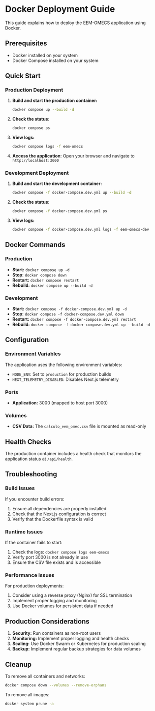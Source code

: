 # Docker Deployment Guide

This guide explains how to deploy the EEM-OMECS application using Docker.

## Prerequisites

- Docker installed on your system
- Docker Compose installed on your system

## Quick Start

### Production Deployment

1. **Build and start the production container:**
   ```bash
   docker compose up --build -d
   ```

2. **Check the status:**
   ```bash
   docker compose ps
   ```

3. **View logs:**
   ```bash
   docker compose logs -f eem-omecs
   ```

4. **Access the application:**
   Open your browser and navigate to `http://localhost:3000`

### Development Deployment

1. **Build and start the development container:**
   ```bash
   docker compose -f docker-compose.dev.yml up --build -d
   ```

2. **Check the status:**
   ```bash
   docker compose -f docker-compose.dev.yml ps
   ```

3. **View logs:**
   ```bash
   docker compose -f docker-compose.dev.yml logs -f eem-omecs-dev
   ```

## Docker Commands

### Production
- **Start:** `docker compose up -d`
- **Stop:** `docker compose down`
- **Restart:** `docker compose restart`
- **Rebuild:** `docker compose up --build -d`

### Development
- **Start:** `docker compose -f docker-compose.dev.yml up -d`
- **Stop:** `docker compose -f docker-compose.dev.yml down`
- **Restart:** `docker compose -f docker-compose.dev.yml restart`
- **Rebuild:** `docker compose -f docker-compose.dev.yml up --build -d`

## Configuration

### Environment Variables
The application uses the following environment variables:
- `NODE_ENV`: Set to `production` for production builds
- `NEXT_TELEMETRY_DISABLED`: Disables Next.js telemetry

### Ports
- **Application:** 3000 (mapped to host port 3000)

### Volumes
- **CSV Data:** The `calculo_eem_omec.csv` file is mounted as read-only

## Health Checks

The production container includes a health check that monitors the application status at `/api/health`.

## Troubleshooting

### Build Issues
If you encounter build errors:
1. Ensure all dependencies are properly installed
2. Check that the Next.js configuration is correct
3. Verify that the Dockerfile syntax is valid

### Runtime Issues
If the container fails to start:
1. Check the logs: `docker compose logs eem-omecs`
2. Verify port 3000 is not already in use
3. Ensure the CSV file exists and is accessible

### Performance Issues
For production deployments:
1. Consider using a reverse proxy (Nginx) for SSL termination
2. Implement proper logging and monitoring
3. Use Docker volumes for persistent data if needed

## Production Considerations

1. **Security:** Run containers as non-root users
2. **Monitoring:** Implement proper logging and health checks
3. **Scaling:** Use Docker Swarm or Kubernetes for production scaling
4. **Backup:** Implement regular backup strategies for data volumes

## Cleanup

To remove all containers and networks:
```bash
docker compose down --volumes --remove-orphans
```

To remove all images:
```bash
docker system prune -a
```
